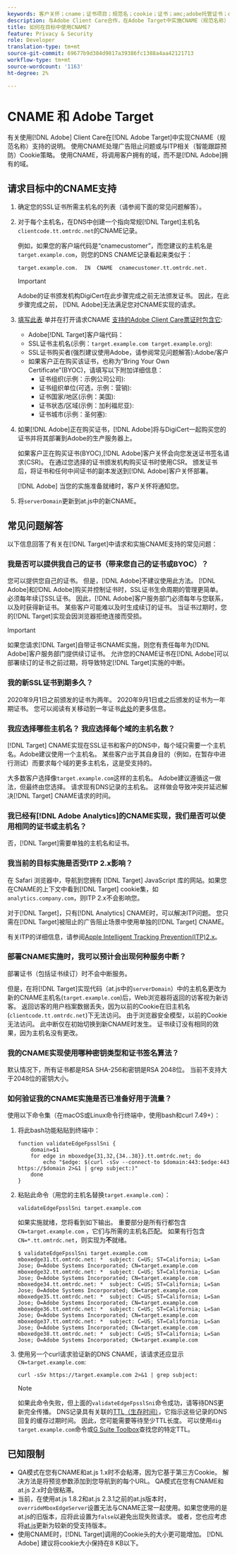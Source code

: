 ```yaml
---
keywords: 客户关怀；cname；证书项目；规范名；cookie；证书；amc;adobe托管证书；digicert；域控制验证；dcv
description: 与Adobe Client Care合作，在Adobe Target中实施CNAME（规范名称）支持，以处理广告阻塞问题或与ITP相关的Cookie策略。
title: 如何在目标中使用CNAME?
feature: Privacy & Security
role: Developer
translation-type: tm+mt
source-git-commit: 69677b9d384d9817a39386fc1388a4aa42121713
workflow-type: tm+mt
source-wordcount: '1163'
ht-degree: 2%

---
```



# CNAME 和 Adobe Target

有关使用[!DNL Adobe] Client Care在[!DNL Adobe Target]中实现CNAME（规范名称）支持的说明。 使用CNAME处理广告阻止问题或与ITP相关（智能跟踪预防）Cookie策略。 使用CNAME，将调用客户拥有的域，而不是[!DNL Adobe]拥有的域。

## 请求目标中的CNAME支持

1. 确定您的SSL证书所需主机名的列表（请参阅下面的常见问题解答）。

1. 对于每个主机名，在DNS中创建一个指向常规[!DNL Target]主机名`clientcode.tt.omtrdc.net`的CNAME记录。

   例如，如果您的客户端代码是“cnamecustomer”，而您建议的主机名是`target.example.com`，则您的DNS CNAME记录看起来类似于：

   ```
   target.example.com.  IN  CNAME  cnamecustomer.tt.omtrdc.net.
   ```

   >[!IMPORTANT]
   >
   >Adobe的证书颁发机构DigiCert在此步骤完成之前无法颁发证书。 因此，在此步骤完成之前， [!DNL Adobe]无法满足您对CNAME实现的请求。

1. [填写此表](https://experienceleague.adobe.com/docs/core-services/assets/FPC_Request_Form.xlsx?lang=en) 单并在打开请求CNAME [支持的Adobe Client Care票证时包含它](/help/cmp-resources-and-contact-information.md#reference_ACA3391A00EF467B87930A450050077C):

   * Adobe[!DNL Target]客户端代码：
   * SSL证书主机名(示例：`target.example.com target.example.org`):
   * SSL证书购买者(强烈建议使用Adobe，请参阅常见问题解答):Adobe/客户
   * 如果客户正在购买该证书，也称为“Bring Your Own Certificate”(BYOC)，请填写以下附加详细信息：
      * 证书组织(示例：示例公司公司):
      * 证书组织单位(可选，示例：营销):
      * 证书国家/地区(示例：美国):
      * 证书状态/区域(示例：加利福尼亚):
      * 证书城市(示例：圣何塞):

1. 如果[!DNL Adobe]正在购买证书，[!DNL Adobe]将与DigiCert一起购买您的证书并将其部署到Adobe的生产服务器上。

   如果客户正在购买证书(BYOC),[!DNL Adobe]客户关怀会向您发送证书签名请求(CSR)。 在通过您选择的证书颁发机构购买证书时使用CSR。 颁发证书后，将证书和任何中间证书的副本发送到[!DNL Adobe]客户关怀部署。

   [!DNL Adobe] 当您的实施准备就绪时，客户关怀将通知您。

1. 将`serverDomain`更新到at.js中的新CNAME。

## 常见问题解答

以下信息回答了有关在[!DNL Target]中请求和实施CNAME支持的常见问题：

### 我是否可以提供我自己的证书（带来您自己的证书或BYOC）？

您可以提供您自己的证书。 但是，[!DNL Adobe]不建议使用此方法。 [!DNL Adobe]和[!DNL Adobe]购买并控制证书时，SSL证书生命周期的管理更简单。 必须每年续订SSL证书。 因此，[!DNL Adobe]客户服务部门必须每年与您联系，以及时获得新证书。 某些客户可能难以及时生成续订的证书。 当证书过期时，您的[!DNL Target]实现会因浏览器拒绝连接而受损。

>[!IMPORTANT]
>
>如果您请求[!DNL Target]自带证书CNAME实施，则您有责任每年为[!DNL Adobe]客户服务部门提供续订证书。 允许您的CNAME证书在[!DNL Adobe]可以部署续订的证书之前过期，将导致特定[!DNL Target]实施的中断。

### 我的新SSL证书到期多久？

2020年9月1日之前颁发的证书为两年。 2020年9月1日或之后颁发的证书为一年期证书。 您可以阅读有关移动到一年证书[此处](https://www.digicert.com/position-on-1-year-certificates)的更多信息。

### 我应选择哪些主机名？ 我应选择每个域的主机名数？

[!DNL Target] CNAME实现在SSL证书和客户的DNS中，每个域只需要一个主机名。Adobe建议使用一个主机名。 某些客户出于其自身目的（例如，在暂存中进行测试）而要求每个域的更多主机名，这是受支持的。

大多数客户选择像`target.example.com`这样的主机名。 Adobe建议遵循这一做法，但最终由您选择。 请求现有DNS记录的主机名。 这样做会导致冲突并延迟解决[!DNL Target] CNAME请求的时间。

### 我已经有[!DNL Adobe Analytics]的CNAME实现，我们是否可以使用相同的证书或主机名？

否，[!DNL Target]需要单独的主机名和证书。

### 我当前的目标实施是否受ITP 2.x影响？

在 Safari 浏览器中，导航到您拥有 [!DNL Target] JavaScript 库的网站。如果您在CNAME的上下文中看到[!DNL Target] cookie集，如`analytics.company.com`，则ITP 2.x不会影响您。

对于[!DNL Target]，只有[!DNL Analytics] CNAME时，可以解决ITP问题。 您只需在[!DNL Target]被阻止的广告阻止场景中使用单独的[!DNL Target] CNAME。

有关ITP的详细信息，请参阅[Apple Intelligent Tracking Prevention(ITP)2.x](/help/c-implementing-target/c-considerations-before-you-implement-target/c-privacy/apple-itp-2x.md)。

### 部署CNAME实施时，我可以预计会出现何种服务中断？

部署证书（包括证书续订）时不会中断服务。

但是，在将[!DNL Target]实现代码（at.js中的`serverDomain`）中的主机名更改为新的CNAME主机名(`target.example.com`)后，Web浏览器将返回的访客视为新访客。 返回访客的用户档案数据丢失，因为以前的Cookie在旧主机名(`clientcode.tt.omtrdc.net`)下无法访问。 由于浏览器安全模型，以前的Cookie无法访问。 此中断仅在初始切换到新CNAME时发生。 证书续订没有相同的效果，因为主机名没有更改。

### 我的CNAME实现使用哪种密钥类型和证书签名算法？

默认情况下，所有证书都是RSA SHA-256和密钥是RSA 2048位。 当前不支持大于2048位的密钥大小。

### 如何验证我的CNAME实施是否已准备好用于流量？

使用以下命令集（在macOS或Linux命令行终端中，使用bash和curl 7.49+）：

1. 将此bash功能粘贴到终端中：

   ```
   function validateEdgeFpsslSni {
       domain=$1
       for edge in mboxedge{31,32,{34..38}}.tt.omtrdc.net; do
           echo "$edge: $(curl -sSv --connect-to $domain:443:$edge:443 https://$domain 2>&1 | grep subject:)"
       done
   }
   ```

1. 粘贴此命令（用您的主机名替换`target.example.com`）：

   ```
   validateEdgeFpsslSni target.example.com
   ```

   如果实施就绪，您将看到如下输出。 重要部分是所有行都包含`CN=target.example.com` ，它们与所需的主机名匹配。 如果有行包含`CN=*.tt.omtrdc.net`，则实现为&#x200B;**不**&#x200B;就绪。

   ```
   $ validateEdgeFpsslSni target.example.com
   mboxedge31.tt.omtrdc.net: *  subject: C=US; ST=California; L=San Jose; O=Adobe Systems Incorporated; CN=target.example.com
   mboxedge32.tt.omtrdc.net: *  subject: C=US; ST=California; L=San Jose; O=Adobe Systems Incorporated; CN=target.example.com
   mboxedge34.tt.omtrdc.net: *  subject: C=US; ST=California; L=San Jose; O=Adobe Systems Incorporated; CN=target.example.com
   mboxedge35.tt.omtrdc.net: *  subject: C=US; ST=California; L=San Jose; O=Adobe Systems Incorporated; CN=target.example.com
   mboxedge36.tt.omtrdc.net: *  subject: C=US; ST=California; L=San Jose; O=Adobe Systems Incorporated; CN=target.example.com
   mboxedge37.tt.omtrdc.net: *  subject: C=US; ST=California; L=San Jose; O=Adobe Systems Incorporated; CN=target.example.com
   mboxedge38.tt.omtrdc.net: *  subject: C=US; ST=California; L=San Jose; O=Adobe Systems Incorporated; CN=target.example.com
   ```

1. 使用另一个curl请求验证新的DNS CNAME，该请求还应显示`CN=target.example.com`:

   ```
   curl -sSv https://target.example.com 2>&1 | grep subject:
   ```

   >[!NOTE]
   >
   >如果此命令失败，但上面的`validateEdgeFpsslSni`命令成功，请等待DNS更新完全传播。 DNS记录具有关联的[TTL（生存时间）](https://en.wikipedia.org/wiki/Time_to_live#DNS_records)，它指示这些记录的DNS回复的缓存过期时间。 因此，您可能需要等待至少TTL长度。 可以使用`dig target.example.com`命令或[G Suite Toolbox](https://toolbox.googleapps.com/apps/dig/#CNAME)查找您的特定TTL。

## 已知限制

* QA模式在您有CNAME和at.js 1.x时不会粘滞，因为它基于第三方Cookie。 解决方法是将预览参数添加到您导航到的每个URL。 QA模式在您有CNAME和at.js 2.x时会很粘滞。
* 当前，在使用at.js 1.8.2和at.js 2.3.1之前的at.js版本时，`overrideMboxEdgeServer`设置无法与CNAME正常一起使用。如果您使用的是at.js的旧版本，应将此设置为`false`以避免出现失败请求。 或者，您也应考虑将[at.js](/help/c-implementing-target/c-implementing-target-for-client-side-web/target-atjs-versions.md)更新为较新的受支持版本。
* 使用CNAME时，[!DNL Target]调用的Cookie头的大小更可能增加。 [!DNL Adobe] 建议将cookie大小保持在8 KB以下。
